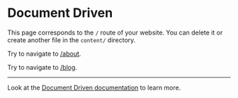 # Document Driven


This page corresponds to the `/` route of your website. You can delete it or create another file in the `content/` directory.

Try to navigate to [/about](/about).


Try to navigate to [/blog](/blog).

---

Look at the [Document Driven documentation](https://content.nuxtjs.org/guide/writing/document-driven) to learn more.
